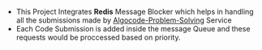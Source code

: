 - This Project Integrates **Redis** Message Blocker which helps in handling all the submissions made by [Algocode-Problem-Solving](https://github.com/AngelinSneha/AlgoCode-problem-solving) Service
- Each Code Submission is added inside the message Queue and these requests would be proccessed based on priority.
